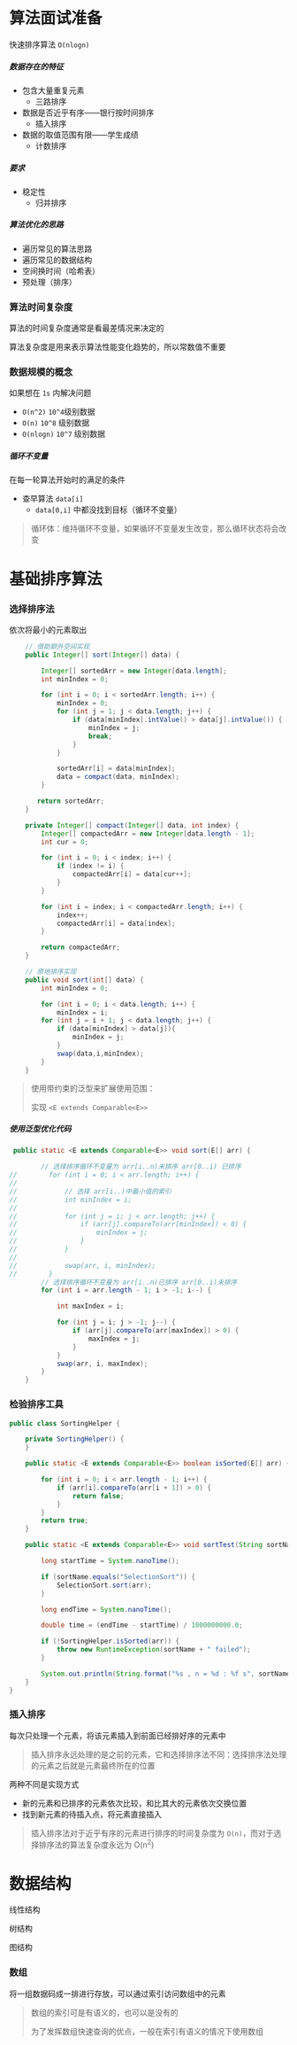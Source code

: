# 算法面试准备

快速排序算法 `O(nlogn)`

##### 数据存在的特征

- 包含大量重复元素
  - 三路排序
- 数据是否近乎有序——银行按时间排序
  - 插入排序
- 数据的取值范围有限——学生成绩
  - 计数排序

##### 要求

- 稳定性
  - 归并排序



##### 算法优化的思路

- 遍历常见的算法思路 
- 遍历常见的数据结构
- 空间换时间（哈希表）
- 预处理（排序）



### 算法时间复杂度

算法的时间复杂度通常是看最差情况来决定的

算法复杂度是用来表示算法性能变化趋势的，所以常数值不重要



### 数据规模的概念

如果想在 `1s` 内解决问题

- `O(n^2)` `10^4`级别数据
- `O(n)` `10^8` 级别数据
- `O(nlogn)` `10^7` 级别数据



##### 循环不变量

在每一轮算法开始时的满足的条件

- 查早算法 `data[i]`
  - `data[0,i]` 中都没找到目标（循环不变量） 

> 循环体：维持循环不变量，如果循环不变量发生改变，那么循环状态将会改变



# 基础排序算法



### 选择排序法

依次将最小的元素取出

```java
	// 借助额外空间实现
	public Integer[] sort(Integer[] data) {

        Integer[] sortedArr = new Integer[data.length];
        int minIndex = 0;

        for (int i = 0; i < sortedArr.length; i++) {
            minIndex = 0;
            for (int j = 1; j < data.length; j++) {
                if (data[minIndex].intValue() > data[j].intValue()) {
                    minIndex = j;
                    break;
                }
            }

            sortedArr[i] = data[minIndex];
            data = compact(data, minIndex);
        }

       return sortedArr;
    }

    private Integer[] compact(Integer[] data, int index) {
        Integer[] compactedArr = new Integer[data.length - 1];
        int cur = 0;

        for (int i = 0; i < index; i++) {
            if (index != i) {
                compactedArr[i] = data[cur++];
            }
        }

        for (int i = index; i < compactedArr.length; i++) {
            index++;
            compactedArr[i] = data[index];
        }

        return compactedArr;
    }

	// 原地排序实现
	public void sort(int[] data) {
        int minIndex = 0;

        for (int i = 0; i < data.length; i++) {
    	    minIndex = i;
        for (int j = i + 1; j < data.length; j++) {
            if (data[minIndex] > data[j]){
                minIndex = j;
            }
            swap(data,i,minIndex);
        }
    }
```

> 使用带约束的泛型来扩展使用范围：
>
> 实现 `<E extends Comparable<E>>`



##### 使用泛型优化代码

```java
 public static <E extends Comparable<E>> void sort(E[] arr) {

        // 选择排序循环不变量为 arr[i..n)未排序 arr[0..i) 已排序
//        for (int i = 0; i < arr.length; i++) {
//
//            // 选择 arr[i..)中最小值的索引
//            int minIndex = i;
//
//            for (int j = i; j < arr.length; j++) {
//                if (arr[j].compareTo(arr[minIndex]) < 0) {
//                    minIndex = j;
//                }
//            }
//
//            swap(arr, i, minIndex);
//        }
        // 选择排序循环不变量为 arr[i..n)已排序 arr[0..i)未排序
        for (int i = arr.length - 1; i > -1; i--) {

            int maxIndex = i;

            for (int j = i; j > -1; j--) {
                if (arr[j].compareTo(arr[maxIndex]) > 0) {
                    maxIndex = j;
                }
            }
            swap(arr, i, maxIndex);
        }
    }
```



### 检验排序工具

```java
public class SortingHelper {

    private SortingHelper() {
    }

    public static <E extends Comparable<E>> boolean isSorted(E[] arr) {

        for (int i = 0; i < arr.length - 1; i++) {
            if (arr[i].compareTo(arr[i + 1]) > 0) {
                return false;
            }
        }
        return true;
    }

    public static <E extends Comparable<E>> void sortTest(String sortName, E[] arr) {

        long startTime = System.nanoTime();

        if (sortName.equals("SelectionSort")) {
            SelectionSort.sort(arr);
        }

        long endTime = System.nanoTime();

        double time = (endTime - startTime) / 1000000000.0;

        if (!SortingHelper.isSorted(arr)) {
            throw new RuntimeException(sortName + " failed");
        }

        System.out.println(String.format("%s , n = %d : %f s", sortName, arr.length, time));
    }
}

```



### 插入排序

每次只处理一个元素，将该元素插入到前面已经排好序的元素中 

> 插入排序永远处理的是之前的元素，它和选择排序法不同：选择排序法处理的元素之后就是元素最终所在的位置



两种不同是实现方式

* 新的元素和已排序的元素依次比较，和比其大的元素依次交换位置
* 找到新元素的待插入点，将元素直接插入



> 插入排序法对于近乎有序的元素进行排序的时间复杂度为 `O(n)`，而对于选择排序法的算法复杂度永远为 O(n<sup>2</sup>)



# 数据结构

线性结构

树结构

图结构





### 数组

将一组数据码成一排进行存放，可以通过索引访问数组中的元素

> 数组的索引可是有语义的，也可以是没有的
>
> 为了发挥数组快速查询的优点，一般在索引有语义的情况下使用数组
